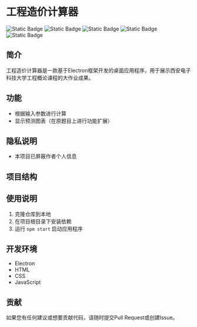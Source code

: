 # 工程造价计算器

![Static Badge]( https://img.shields.io/badge/yunhuaCN-XDU-red) ![Static Badge]( https://img.shields.io/badge/Electron-blue) ![Static Badge]( https://img.shields.io/badge/HTML-green) ![Static Badge]( https://img.shields.io/badge/CSS-yellow) ![Static Badge]( https://img.shields.io/badge/JavaScript-yellowgreen)

## 简介

工程造价计算器是一款基于Electron框架开发的桌面应用程序，用于展示西安电子科技大学工程概论课程的大作业成果。

## 功能
- 根据输入参数进行计算
- 显示预测图表（在原题目上进行功能扩展）

## 隐私说明
- 本项目已屏蔽作者个人信息

## 项目结构
## 使用说明
1. 克隆仓库到本地
2. 在项目根目录下安装依赖
3. 运行 `npm start` 启动应用程序

## 开发环境
- Electron
- HTML
- CSS
- JavaScript

## 贡献
如果您有任何建议或想要贡献代码，请随时提交Pull Request或创建Issue。
